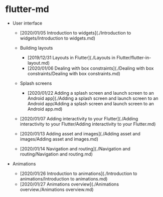 # flutter-md

- User interface

  - [2020/01/05 Introduction to widgets](./Introduction to widgets/Introduction to widgets.md)

  - Building layouts
    - [2019/12/31 Layouts in Flutter](./Layouts in Flutter/flutter-in-layout.md)
    - [2020/01/06 Dealing with box constraints](./Dealing with box constraints/Dealing with box constraints.md)
  - Splash screens
    - [2020/01/22 Adding a splash screen and launch screen to an Android app](./Adding a splash screen and launch screen to an Android app/Adding a splash screen and launch screen to an Android app.md)
  - [2020/01/07 Adding interactivity to your Flutter](./Adding interactivity to your Flutter/Adding interactivity to your Flutter.md)
  - [2020/01/13 Adding asset and images](./Adding asset and images/Adding asset and images.md)
  - [2020/01/14 Navigation and routing](./Navigation and routing/Navigation and routing.md)

- Animations

  - [2020/01/26 Introduction to animations](./Introduction to animations/Introduction to animations.md)
  - [2020/01/27 Animations overview](./Animations overview./Animations overview.md)

